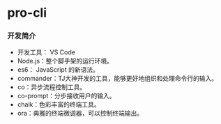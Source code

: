 # pro-cli

### 开发简介
- 开发工具： VS Code
- Node.js：整个脚手架的运行环境。
- es6： JavaScript 的新语法。
- commander：TJ大神开发的工具，能够更好地组织和处理命令行的输入。
- co：异步流程控制工具。
- co-prompt：分步接收用户的输入。
- chalk：色彩丰富的终端工具。
- ora：典雅的终端微调器，可以控制终端输出。